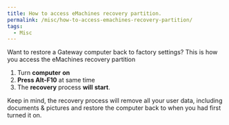 ```yaml
---
title: How to access eMachines recovery partition.
permalink: /misc/how-to-access-emachines-recovery-partition/
tags:
  - Misc
---
```

Want to restore a Gateway computer back to factory settings? This is how you access the eMachines recovery partition

  1. Turn **computer** **on**
  2. **Press Alt-F10** at same time
  3. The **recovery** process **will** **start**.

Keep in mind, the recovery process will remove all your user data, including documents & pictures and restore the computer back to when you had first turned it on.
